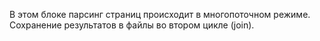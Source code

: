 В этом блоке парсинг страниц происходит в многопоточном режиме. 
Сохранение результатов в файлы во втором цикле (join).
